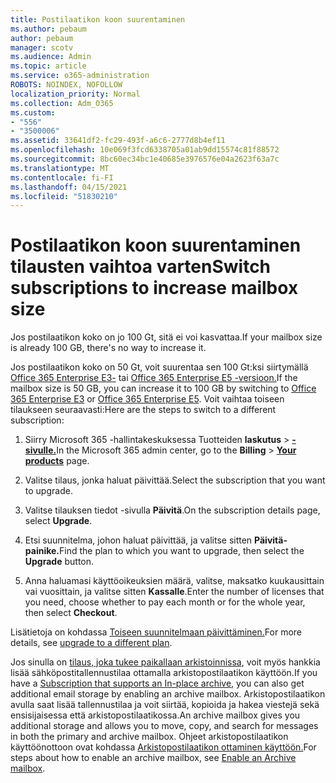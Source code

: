 ```yaml
---
title: Postilaatikon koon suurentaminen
ms.author: pebaum
author: pebaum
manager: scotv
ms.audience: Admin
ms.topic: article
ms.service: o365-administration
ROBOTS: NOINDEX, NOFOLLOW
localization_priority: Normal
ms.collection: Adm_O365
ms.custom:
- "556"
- "3500006"
ms.assetid: 33641df2-fc29-493f-a6c6-2777d8b4ef11
ms.openlocfilehash: 10e069f3fcd6338705a01ab9dd15574c81f88572
ms.sourcegitcommit: 8bc60ec34bc1e40685e3976576e04a2623f63a7c
ms.translationtype: MT
ms.contentlocale: fi-FI
ms.lasthandoff: 04/15/2021
ms.locfileid: "51830210"
---
```

# <a name="switch-subscriptions-to-increase-mailbox-size"></a><span data-ttu-id="22b41-102">Postilaatikon koon suurentaminen tilausten vaihtoa varten</span><span class="sxs-lookup"><span data-stu-id="22b41-102">Switch subscriptions to increase mailbox size</span></span>

<span data-ttu-id="22b41-103">Jos postilaatikon koko on jo 100 Gt, sitä ei voi kasvattaa.</span><span class="sxs-lookup"><span data-stu-id="22b41-103">If your mailbox size is already 100 GB, there's no way to increase it.</span></span>
  
<span data-ttu-id="22b41-104">Jos postilaatikon koko on 50 Gt, voit suurentaa sen 100 Gt:ksi siirtymällä [Office 365 Enterprise E3-](https://products.office.com/business/office-365-enterprise-e3-business-software) tai [Office 365 Enterprise E5 -versioon.](https://products.office.com/business/office-365-enterprise-e5-business-software)</span><span class="sxs-lookup"><span data-stu-id="22b41-104">If the mailbox size is 50 GB, you can increase it to 100 GB by switching to [Office 365 Enterprise E3](https://products.office.com/business/office-365-enterprise-e3-business-software) or [Office 365 Enterprise E5](https://products.office.com/business/office-365-enterprise-e5-business-software).</span></span> <span data-ttu-id="22b41-105">Voit vaihtaa toiseen tilaukseen seuraavasti:</span><span class="sxs-lookup"><span data-stu-id="22b41-105">Here are the steps to switch to a different subscription:</span></span>
  
1. <span data-ttu-id="22b41-106">Siirry Microsoft 365 -hallintakeskuksessa Tuotteiden **laskutus** \> **[-sivulle.](https://go.microsoft.com/fwlink/p/?linkid=842054)**</span><span class="sxs-lookup"><span data-stu-id="22b41-106">In the Microsoft 365 admin center, go to the **Billing** \> **[Your products](https://go.microsoft.com/fwlink/p/?linkid=842054)** page.</span></span>

2. <span data-ttu-id="22b41-107">Valitse tilaus, jonka haluat päivittää.</span><span class="sxs-lookup"><span data-stu-id="22b41-107">Select the subscription that you want to upgrade.</span></span>

3. <span data-ttu-id="22b41-108">Valitse tilauksen tiedot -sivulla **Päivitä**.</span><span class="sxs-lookup"><span data-stu-id="22b41-108">On the subscription details page, select **Upgrade**.</span></span>

4. <span data-ttu-id="22b41-109">Etsi suunnitelma, johon haluat päivittää, ja valitse sitten **Päivitä-painike.**</span><span class="sxs-lookup"><span data-stu-id="22b41-109">Find the plan to which you want to upgrade, then select the **Upgrade** button.</span></span>

5. <span data-ttu-id="22b41-110">Anna haluamasi käyttöoikeuksien määrä, valitse, maksatko kuukausittain vai vuosittain, ja valitse sitten **Kassalle**.</span><span class="sxs-lookup"><span data-stu-id="22b41-110">Enter the number of licenses that you need, choose whether to pay each month or for the whole year, then select **Checkout**.</span></span>

<span data-ttu-id="22b41-111">Lisätietoja on kohdassa [Toiseen suunnitelmaan päivittäminen.](https://docs.microsoft.com/microsoft-365/commerce/subscriptions/upgrade-to-different-plan)</span><span class="sxs-lookup"><span data-stu-id="22b41-111">For more details, see [upgrade to a different plan](https://docs.microsoft.com/microsoft-365/commerce/subscriptions/upgrade-to-different-plan).</span></span>

<span data-ttu-id="22b41-112">Jos sinulla on [tilaus, joka tukee paikallaan arkistoinnissa](https://docs.microsoft.com/office365/servicedescriptions/exchange-online-archiving-service-description/exchange-online-archiving-service-description), voit myös hankkia lisää sähköpostitallennustilaa ottamalla arkistopostilaatikon käyttöön.</span><span class="sxs-lookup"><span data-stu-id="22b41-112">If you have a [Subscription that supports an In-place archive](https://docs.microsoft.com/office365/servicedescriptions/exchange-online-archiving-service-description/exchange-online-archiving-service-description), you can also get additional email storage by enabling an archive mailbox.</span></span> <span data-ttu-id="22b41-113">Arkistopostilaatikon avulla saat lisää tallennustilaa ja voit siirtää, kopioida ja hakea viestejä sekä ensisijaisessa että arkistopostilaatikossa.</span><span class="sxs-lookup"><span data-stu-id="22b41-113">An archive mailbox gives you additional storage and allows you to move, copy, and search for messages in both the primary and archive mailbox.</span></span> <span data-ttu-id="22b41-114">Ohjeet arkistopostilaatikon käyttöönottoon ovat kohdassa [Arkistopostilaatikon ottaminen käyttöön.](https://docs.microsoft.com/microsoft-365/compliance/enable-archive-mailboxes)</span><span class="sxs-lookup"><span data-stu-id="22b41-114">For steps about how to enable an archive mailbox, see [Enable an Archive mailbox](https://docs.microsoft.com/microsoft-365/compliance/enable-archive-mailboxes).</span></span>